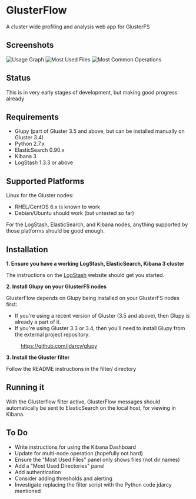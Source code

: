 GlusterFlow
===========

A cluster wide profiling and analysis web app for GlusterFS

Screenshots
-----------

![Usage Graph](https://github.com/justinclift/glusterflow/raw/master/screenshots/glusterflow_usage_graph.png "Usage Graph")
![Most Used Files](https://github.com/justinclift/glusterflow/raw/master/screenshots/glusterflow_most_used_files.png "Most Used Files")
![Most Common Operations](https://github.com/justinclift/glusterflow/raw/master/screenshots/glusterflow_common_operations.png "Most Common Operations")

Status
------

This is in very early stages of development, but making good progress already

Requirements
------------

* Glupy (part of Gluster 3.5 and above, but can be installed manually on Gluster 3.4)
* Python 2.7.x
* ElasticSearch 0.90.x
* Kibana 3
* LogStash 1.3.3 or above

Supported Platforms
-------------------

Linux for the Gluster nodes:
* RHEL/CentOS 6.x is known to work
* Debian/Ubuntu should work (but untested so far)

For the LogStash, ElasticSearch, and Kibana nodes, anything
supported by those platforms should be good enough.


Installation
------------

__1. Ensure you have a working LogStash, ElasticSearch, Kibana 3 cluster__

The instructions on the [LogStash](http://logstash.net) website should get you started.

__2. Install Glupy on your GlusterFS nodes__

GlusterFlow depends on Glupy being installed on your GlusterFS nodes first:

* If you're using a recent version of Gluster (3.5 and above), then Glupy is
already a part of it.
* If you're using Gluster 3.3 or 3.4, then you'll need to install Glupy from
the external project repository:

&nbsp; &nbsp; &nbsp; &nbsp; &nbsp; https://github.com/jdarcy/glupy

__3. Install the Gluster filter__

Follow the README instructions in the filter/ directory


Running it
----------

With the Glusterflow filter active, GlusterFlow messages should automatically
be sent to ElasticSearch on the local host, for viewing in Kibana.


To Do
-----

* Write instructions for using the Kibana Dashboard
* Update for multi-node operation (hopefully not hard)
* Ensure the "Most Used Files" panel only shows files (not dir names)
* Add a "Most Used Directories" panel
* Add authentication
* Consider adding thresholds and alerting
* Investigate replacing the filter script with the Python code jdarcy mentioned

